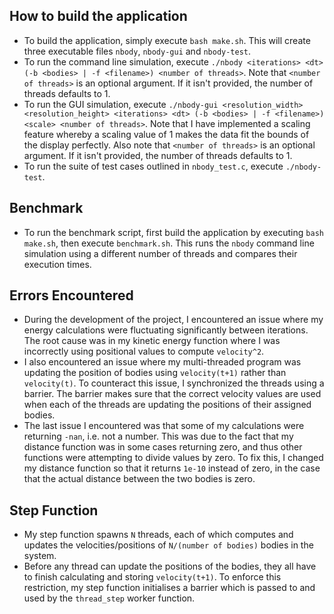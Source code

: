 ## How to build the application
- To build the application, simply execute `bash make.sh`. This will create three executable files `nbody`, `nbody-gui` and `nbody-test`.
- To run the command line simulation, execute `./nbody <iterations> <dt> (-b <bodies> | -f <filename>) <number of threads>`. Note that `<number of threads>` is an optional argument. If it isn't provided, the number of threads defaults to 1.
- To run the GUI simulation, execute `./nbody-gui <resolution_width> <resolution_height> <iterations> <dt> (-b <bodies> | -f <filename>) <scale> <number of threads>`. Note that I have implemented a scaling feature whereby a scaling value of 1 makes the data fit the bounds of the display perfectly. Also note that `<number of threads>` is an optional argument. If it isn't provided, the number of threads defaults to 1.
- To run the suite of test cases outlined in `nbody_test.c`, execute `./nbody-test`.

## Benchmark
- To run the benchmark script, first build the application by executing `bash make.sh`, then execute `benchmark.sh`. This runs the `nbody` command line simulation using a different number of threads and compares their execution times.

## Errors Encountered
- During the development of the project, I encountered an issue where my energy calculations were fluctuating significantly between iterations. The root cause was in my kinetic energy function where I was incorrectly using positional values to compute `velocity^2`. 
- I also encountered an issue where my multi-threaded program was updating the position of bodies using `velocity(t+1)` rather than `velocity(t)`. To counteract this issue, I synchronized the threads using a barrier. The barrier makes sure that the correct velocity values are used when each of the threads are updating the positions of their assigned bodies.
- The last issue I encountered was that some of my calculations were returning `-nan`, i.e. not a number. This was due to the fact that my distance function was in some cases returning zero, and thus other functions were attempting to divide values by zero. To fix this, I changed my distance function so that it returns `1e-10` instead of zero, in the case that the actual distance between the two bodies is zero.

## Step Function
- My step function spawns `N` threads, each of which computes and updates the velocities/positions of `N/(number of bodies)` bodies in the system.
- Before any thread can update the positions of the bodies, they all have to finish calculating and storing `velocity(t+1)`. To enforce this restriction,  my step function initialises a barrier which is passed to and used by the `thread_step` worker function.
